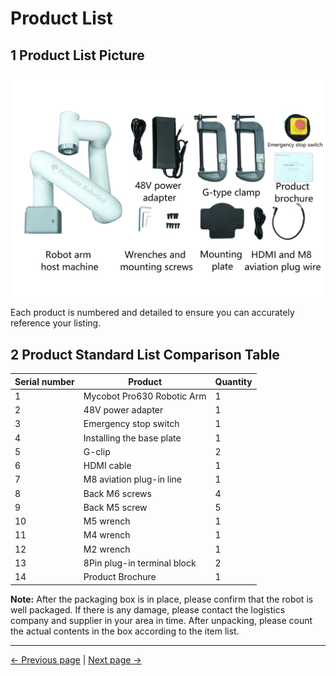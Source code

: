 # Product List

## 1 Product List Picture

![Product list picture](../resources/2-serialproduct/myCobot%20Pro%20600/English/图片35.png)

Each product is numbered and detailed to ensure you can accurately reference your listing.

## 2 Product Standard List Comparison Table

| Serial number | Product | Quantity |
|------------|-----------------|-----------------|
| 1 |Mycobot Pro630 Robotic Arm |1|
| 2 | 48V power adapter |1|
| 3 | Emergency stop switch |1|
| 4 | Installing the base plate | 1|
| 5 | G-clip |2|
| 6 | HDMI cable |1|
| 7 | M8 aviation plug-in line |1|
| 8 | Back M6 screws |4|
| 9 | Back M5 screw |5|
| 10 | M5 wrench |1|
| 11 | M4 wrench |1|
| 12 | M2 wrench |1|
| 13 | 8Pin plug-in terminal block |2|
| 14 | Product Brochure |1|





**Note:** After the packaging box is in place, please confirm that the robot is well packaged. If there is any damage, please contact the logistics company and supplier in your area in time. After unpacking, please count the actual contents in the box according to the item list.


---
[← Previous page](./4-FirstInstallAndUse.md) | [Next page →](./4.2-ProductUnboxingGuide.md)